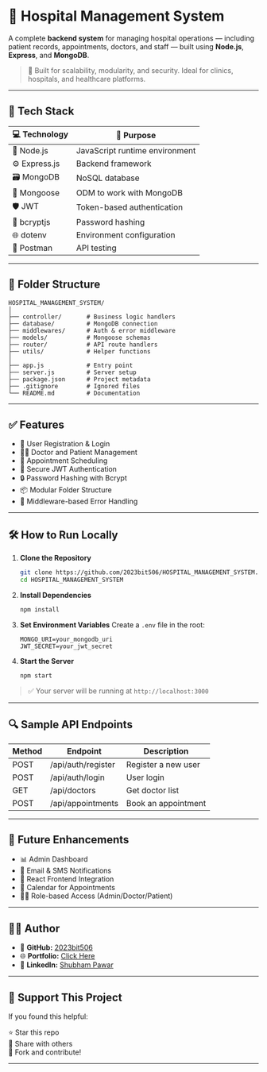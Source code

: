 
# 🏥 Hospital Management System

A complete **backend system** for managing hospital operations — including patient records, appointments, doctors, and staff — built using **Node.js**, **Express**, and **MongoDB**.

> 📌 Built for scalability, modularity, and security. Ideal for clinics, hospitals, and healthcare platforms.

---

## 🚀 Tech Stack

| 💻 Technology  | 🔧 Purpose                      |
|----------------|---------------------------------|
| 🧠 Node.js      | JavaScript runtime environment |
| ⚙️ Express.js   | Backend framework              |
| 🗃️ MongoDB      | NoSQL database                 |
| 🧾 Mongoose     | ODM to work with MongoDB       |
| 🛡️ JWT          | Token-based authentication     |
| 🔐 bcryptjs     | Password hashing               |
| 🌐 dotenv       | Environment configuration      |
| 📮 Postman      | API testing                    |

---

## 📂 Folder Structure

```
HOSPITAL_MANAGEMENT_SYSTEM/
│
├── controller/       # Business logic handlers
├── database/         # MongoDB connection
├── middlewares/      # Auth & error middleware
├── models/           # Mongoose schemas
├── router/           # API route handlers
├── utils/            # Helper functions
│
├── app.js            # Entry point
├── server.js         # Server setup
├── package.json      # Project metadata
├── .gitignore        # Ignored files
└── README.md         # Documentation
```

---

## ✅ Features

- 👥 User Registration & Login  
- 🧑‍⚕️ Doctor and Patient Management  
- 📅 Appointment Scheduling  
- 🔐 Secure JWT Authentication  
- 🔒 Password Hashing with Bcrypt  
- 📦 Modular Folder Structure  
- 🧰 Middleware-based Error Handling  

---

## 🛠️ How to Run Locally

1. **Clone the Repository**
   ```bash
   git clone https://github.com/2023bit506/HOSPITAL_MANAGEMENT_SYSTEM.git
   cd HOSPITAL_MANAGEMENT_SYSTEM
   ```

2. **Install Dependencies**
   ```bash
   npm install
   ```

3. **Set Environment Variables**
   Create a `.env` file in the root:
   ```env
   MONGO_URI=your_mongodb_uri
   JWT_SECRET=your_jwt_secret
   ```

4. **Start the Server**
   ```bash
   npm start
   ```

> ✅ Your server will be running at `http://localhost:3000`

---

## 🔍 Sample API Endpoints

| Method | Endpoint              | Description           |
|--------|-----------------------|-----------------------|
| POST   | /api/auth/register    | Register a new user   |
| POST   | /api/auth/login       | User login            |
| GET    | /api/doctors          | Get doctor list       |
| POST   | /api/appointments     | Book an appointment   |

---

## 🔮 Future Enhancements

- 📊 Admin Dashboard  
- 📩 Email & SMS Notifications  
- 📱 React Frontend Integration  
- 📅 Calendar for Appointments  
- 👨‍⚕️ Role-based Access (Admin/Doctor/Patient)

---

## 🙋‍♂️ Author

- 👤 **GitHub:** [2023bit506](https://github.com/2023bit506)  
- 🌐 **Portfolio:** [Click Here](https://2023bit506.github.io/PORTFOLIO/)  
- 💬 **LinkedIn:** [Shubham Pawar](https://www.linkedin.com/in/shubhampawar08)

---

## 🌟 Support This Project

If you found this helpful:

⭐ Star this repo  
🔁 Share with others  
🍴 Fork and contribute!

---
